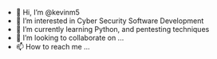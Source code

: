 - 👋 Hi, I’m @kevinm5
- 👀 I’m interested in Cyber Security Software Development
- 🌱 I’m currently learning Python, and pentesting techniques
- 💞️ I’m looking to collaborate on ...
- 📫 How to reach me ...

<!---
kevinm5/kevinm5 is a ✨ special ✨ repository because its `README.md` (this file) appears on your GitHub profile.
You can click the Preview link to take a look at your changes.
--->
